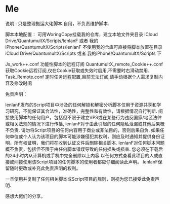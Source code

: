 # Me
说明 :
只是整理搬运大佬脚本.自用，不负责维护脚本.

脚本本地配置：
可用WoringCopy挂载我的仓库，建立本地文件夹目录 iCloud Drive/QuantumultX/Scripts/lenlanF 或者 我的iPhone/QuantumultX/Scripts/lenlanF
不使用我的仓库可直接将脚本放置在目录 iCloud Drive/QuantumultX/Scripts 或者 我的iPhone/QuantumultX/Scripts 下

Js_work++.conf 功能性脚本的远程订阅
QuantumultX_remote_Cookie++.conf 获取Cookie远程订阅,仅在Cookie获取或失效时启用,不需要时右滑动禁用.
Task_Remote.conf 定时任务远程配置,目前无法订阅,请手动根据个人需求复制内容及修改时间


免责声明：

lenlanF发布的Script项目中涉及的任何解锁和解密分析脚本仅用于资源共享和学习研究，不能保证其合法性，准确性，完整性和有效性，请根据情况自行判断.
间接使用脚本的任何用户，包括但不限于建立VPS或在某些行为违反国家/地区法律或相关法规的情况下进行传播, lenlanF对于由此引起的任何隐私泄漏或其他后果概不负责.
请勿将Script项目的任何内容用于商业或非法目的，否则后果自负.
如果任何单位或个人认为该项目的脚本可能涉嫌侵犯其权利，则应及时通知并提供身份证明，所有权证明，我们将在收到认证文件后删除相关脚本.
lenlanF对任何脚本问题概不负责，包括但不限于由任何脚本错误导致的任何损失或损害.
您必须在下载后的24小时内从计算机或手机中完全删除以上内容.以任何方式查看此项目的人或直接或间接使用该Script项目的任何脚本的使用者都应仔细阅读此声明。
lenlanF保留随时更改或补充此免责声明的权利。

一旦使用并复制了任何相关脚本或Script项目的规则，则视为您已接受此免责声明.


感想大佬们的分享。
